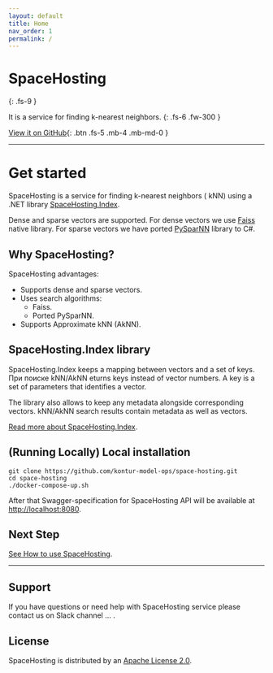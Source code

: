 ```yaml
---
layout: default
title: Home
nav_order: 1
permalink: /
---
```


# SpaceHosting
{: .fs-9 }

It is a service for finding k-nearest neighbors.
{: .fs-6 .fw-300 }

[View it on GitHub](https://github.com/kontur-model-ops/space-hosting){: .btn .fs-5 .mb-4 .mb-md-0 }

---

# Get started

SpaceHosting is a service for finding k-nearest neighbors ( kNN) using a .NET library [SpaceHosting.Index](https://github.com/kontur-model-ops/space-hosting-index#spacehostingindex). 

Dense and sparse vectors are supported. For dense vectors we use [Faiss](https://github.com/facebookresearch/faiss) native library. For sparse vectors we have ported [PySparNN](https://github.com/facebookresearch/pysparnn) library to C#. 

## Why SpaceHosting? 

SpaceHosting advantages: 
* Supports dense and sparse vectors.
* Uses search algorithms:
  * Faiss.
  * Ported PySparNN.
* Supports Approximate kNN (AkNN).

## SpaceHosting.Index library

SpaceHosting.Index keeps a mapping between vectors and a set of keys. При поиске kNN/AkNN eturns keys instead of vector numbers. A key is a set of parameters that identifies a vector. 

The library also allows to keep any metadata alongside corresponding vectors. kNN/AkNN search results contain metadata as well as vectors. 

[Read more about SpaceHosting.Index](https://github.com/kontur-model-ops/space-hosting-index#spacehostingindex).

## (Running Locally) Local installation 
```
git clone https://github.com/kontur-model-ops/space-hosting.git 
cd space-hosting 
./docker-compose-up.sh
```
After that Swagger-specification for SpaceHosting API will be available at <http://localhost:8080>.

## Next Step 

[See How to use SpaceHosting]().

---

## Support

If you have questions or need help with SpaceHosting service please contact us on Slack channel … .

## License

SpaceHosting is distributed by an [Apache License 2.0](https://github.com/kontur-model-ops/space-hosting/blob/master/LICENSE).


